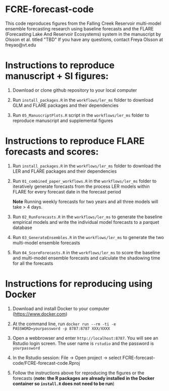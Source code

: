 # FCRE-forecast-code

This code reproduces figures from the Falling Creek Reservoir multi-model ensemble forecasting research using baseline forecasts and the FLARE (Forecasting Lake And Reservoir Ecosystems) system in the manuscript by Olsson et al. titled "TBD" If you have any questions, contact Freya Olsson at freyao\@vt.edu

# Instructions to reproduce manuscript + SI figures:

1.  Download or clone github repository to your local computer

2.  Run `install_packages.R` in the `workflows/ler_ms` folder to download GLM and FLARE packages and their dependencies

3.  Run `05_ManuscriptPlots.R` script in the `workflows/ler_ms` folder to reproduce manuscript and supplemental figures

# Instructions to reproduce FLARE forecasts and scores:

1.  Run `install_packages.R` in the `workflows/ler_ms` folder to download the LER and FLARE packages and their dependencies

2.  Run `01_combined_paper_workflows.R` in the `workflows/ler_ms` folder to iteratively generate forecasts from the process LER models within FLARE for every forecast date in the forecast period

    **Note** Running weekly forecasts for two years and all three models will take \> 4 days.

3. Run `02_RunForecasts.R` in the `workflows/ler_ms` to generate the baseline empirical models and write the individual model forecasts to a parquet database

4. Run `03_GenerateEnsembles.R` in the `workflows/ler_ms` to generate the two multi-model ensemble forecasts

5. Run `04_ScoreForecasts.R` in the `workflows/ler_ms` to score the baseline and multi-model ensemble forecasts and calculate the shadowing time for all the forecasts

# Instructions for reproducing using Docker

1. Download and install Docker to your computer (https://www.docker.com)

2. At the command line, run `docker run --rm -ti -e PASSWORD=yourpassword -p 8787:8787 XXX/XXXX`

3. Open a webbrowser and enter `http://localhost:8787`.  You will see an Rstudio login screen.  The user name is `rstudio` and the password is `yourpassword`

4. In the Rstudio session:  File -> Open project -> select FCRE-forecast-code/FCRE-forecast-code.Rproj

6. Follow the instructions above for reproducing the figures or the forecasts (**note: the R packages are already installed in the Docker container so `install.R` does not need to be run**)
